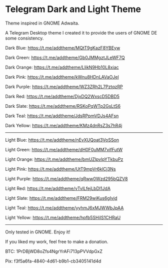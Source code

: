 # Telegram Dark and Light Theme
Theme inspired in GNOME Adwaita.

A Telegram Desktop theme I created it to provide the users of GNOME DE some consistency.

Dark Blue:
https://t.me/addtheme/MQtT9gKazF8YBEyw

Dark Green:
https://t.me/addtheme/Gb0JMMgztJLeWF7Q

Dark Orange:
https://t.me/addtheme/LlikN9Hb10L8xiac

Dark Pink:
https://t.me/addtheme/kWnu8HDnLAVaOJel

Dark Purple:
https://t.me/addtheme/WZ3ZRh2L7PztqzRP

Dark Red:
https://t.me/addtheme/DjxDQ2WxscD5DBD5

Dark Slate:
https://t.me/addtheme/RSKoPqWTp2GsLtS6

Dark Teal:
https://t.me/addtheme/JdsRPpmVDJs4AFsn

Dark Yellow:
https://t.me/addtheme/KMz4dnRsZ3s7hR4j


--------------------------------------------
Light Blue:
https://t.me/addtheme/nEvXUQoat3VoSSon

Light Green:
https://t.me/addtheme/dH0F0uMM7vifFutW

Light Orange:
https://t.me/addtheme/bmUZlpvlpYTkbuPz

Light Pink:
https://t.me/addtheme/UtT9mpVr6klCj3Ns

Light Purple:
https://t.me/addtheme/qRww0Wzd295bQZV8

Light Red:
https://t.me/addtheme/vTvlLfejLbDl1JdA

Light Slate:
https://t.me/addtheme/FRM29wiKus6gIvjd

Light Teal:
https://t.me/addtheme/yyhmJ6xMJWWbJpAA

Light Yellow:
https://t.me/addtheme/hpfb5SHiIS1CHRaU

--------------------------------------------
Only tested in GNOME. Enjoy it!

If you liked my work, feel free to make a donation.

BTC: 1PrDBjWD8oZfs4NgrYrAFi713pPVVdpGxZ

Pix: f3f5a6fa-4840-4d61-b9b1-cb3405141d4d
